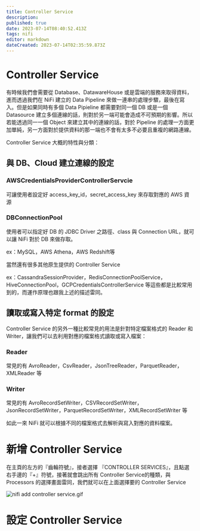 ```yaml
---
title: Controller Service
description: 
published: true
date: 2023-07-14T08:40:52.413Z
tags: nifi
editor: markdown
dateCreated: 2023-07-14T02:35:59.873Z
---
```


# Controller Service
有時候我們會需要從 Database、DatawareHouse 或是雲端的服務來取得資料，進而透過我們在 NiFi 建立的 Data Pipeline 來做一連串的處理步驟，最後在寫入。但是如果同時有多個 Data Pipieline 都需要對同一個 DB 或是一個 Datasource 建立多個連線的話，則對於另一端可能會造成不可預期的影響。所以若能透過同一一個 Object 來建立其中的連線的話，對於 Pipeline 的處理一方面更加單純，另一方面對於提供資料的那一端也不會有太多不必要且重複的網路連線。

Controller Service 大概的特性與分類：

## 與 DB、Cloud 建立連線的設定

### AWSCredentialsProviderControllerServcie
可讓使用者設定好 access_key_id，secret_access_key 來存取對應的 AWS 資源

### DBConnectionPool
使用者可以指定好 DB 的 JDBC Driver 之路徑、class 與 Connection URL，就可以讓 NiFi 對於 DB 來做存取。

ex：MySQL，AWS Athena，AWS Redshift等

當然還有很多其他原生提供的 Controller Service

ex：CassandraSessionProvider，RedisConnectionPoolService，HiveConnectionPool，GCPCredentialsControllerService 等這些都是比較常用到的，而運作原理也跟我上述的描述雷同。

## 讀取或寫入特定 format 的設定
Controller Service 的另外一種比較常見的用法是針對特定檔案格式的 Reader 和 Writer，讓我們可以去利用對應的檔案格式讀取或寫入檔案：

### Reader
常見的有 AvroReader，CsvReader，JsonTreeReader，ParquetReader，XMLReader 等

### Writer
常見的有 AvroRecordSetWriter，CSVRecordSetWriter，JsonRecordSetWriter，ParquetRecordSetWriter，XMLRecordSetWriter 等

如此一來 NiFi 就可以根據不同的檔案格式去解析與寫入對應的資料檔案。

# 新增 Controller Service
在主頁的左方的『齒輪符號』，接者選擇 『CONTROLLER SERVICES』，且點選右手邊的『+』符號，接著就會跳出所有 Controller Service的種類，與 Processors 的選擇畫面雷同，我們就可以在上面選擇要的 Controller Service

![nifi add controller service.gif](http://192.168.25.60:8000/files/file_storage/688f604d.gif)

# 設定 Controller Service







